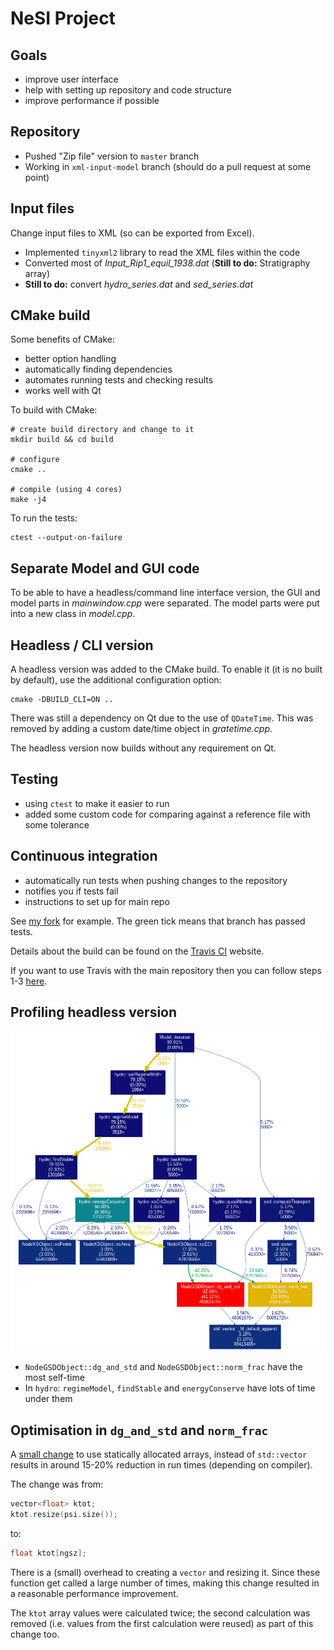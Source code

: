 # NeSI Project

## Goals

* improve user interface
* help with setting up repository and code structure
* improve performance if possible


## Repository

* Pushed "Zip file" version to `master` branch
* Working in `xml-input-model` branch (should do a pull request at some point)


## Input files

Change input files to XML (so can be exported from Excel).

* Implemented `tinyxml2` library to read the XML files within the code
* Converted most of *Input_Rip1_equil_1938.dat* (**Still to do:** Stratigraphy array)
* **Still to do:** convert *hydro_series.dat* and *sed_series.dat*


## CMake build

Some benefits of CMake:

* better option handling
* automatically finding dependencies
* automates running tests and checking results
* works well with Qt

To build with CMake:

```
# create build directory and change to it
mkdir build && cd build

# configure
cmake ..

# compile (using 4 cores)
make -j4
```

To run the tests:

```
ctest --output-on-failure
```


## Separate Model and GUI code

To be able to have a headless/command line interface version, the GUI and model
parts in *mainwindow.cpp* were separated. The model parts were put into a new
class in *model.cpp*.


## Headless / CLI version

A headless version was added to the CMake build. To enable it (it is no built by
default), use the additional configuration option:

```
cmake -DBUILD_CLI=ON ..
```

There was still a dependency on Qt due to the use of `QDateTime`. This was removed
by adding a custom date/time object in *gratetime.cpp*.

The headless version now builds without any requirement on Qt.


## Testing

* using `ctest` to make it easier to run
* added some custom code for comparing against a reference file with some tolerance


## Continuous integration



* automatically run tests when pushing changes to the repository
* notifies you if tests fail
* instructions to set up for main repo

See [my fork](https://github.com/chrisdjscott/GRATE/branches) for example. The green tick
means that branch has passed tests.

Details about the build can be found on the [Travis CI](https://travis-ci.com/chrisdjscott/GRATE/builds/94130621)
website.

If you want to use Travis with the main repository then you can follow steps 1-3
[here](https://docs.travis-ci.com/user/tutorial/#to-get-started-with-travis-ci).


## Profiling headless version

![Profiling results](grate-cli-5000steps.png)

* `NodeGSDObject::dg_and_std` and `NodeGSDObject::norm_frac` have the most self-time
* In `hydro`: `regimeModel`, `findStable` and `energyConserve` have lots of time under them


## Optimisation in `dg_and_std` and `norm_frac`

A [small change](https://github.com/chrisdjscott/GRATE/commit/98b342caf8a8089d8b651ab27eabd8226ce0a466)
to use statically allocated arrays, instead of `std::vector` results in around 15-20% reduction
in run times (depending on compiler).

The change was from:

```cpp
vector<float> ktot;
ktot.resize(psi.size());
```

to:

```cpp
float ktot[ngsz];
```

There is a (small) overhead to creating a `vector` and resizing it. Since these function get
called a large number of times, making this change resulted in a reasonable performance improvement.

The `ktot` array values were calculated twice; the second calculation was removed (i.e. values from
the first calculation were reused) as part of this change too.
